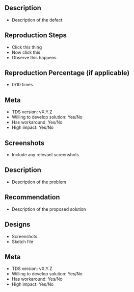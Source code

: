 <!--
  ### IMPORTANT SECURITY NOTE ###

  When opening issues, be sure NOT to include any private or personal
  information such as secrets, passwords, or any source code that involves
  data retrieval.

  Also, do not include links to sites on staging.
-->

<!--
  Template for logging DEFECTS

  See lower template for feature requests
  You may remove this template if it is not relevant
-->

## Description

- Description of the defect

## Reproduction Steps

- Click this thing
- Now click this
- Observe this happens

## Reproduction Percentage (if applicable)

- 0/10 times

## Meta

- TDS version: vX.Y.Z
- Willing to develop solution: Yes/No
- Has workaround: Yes/No
- High impact: Yes/No

## Screenshots

- Include any relevant screenshots

<!--
  Template for logging FEATURE REQUESTS

  See upper template for defects
  You may remove this template if it is not relevant
-->

## Description

- Description of the problem

## Recommendation

- Description of the proposed solution

## Designs

- Screenshots
- Sketch file

## Meta

- TDS version: vX.Y.Z
- Willing to develop solution: Yes/No
- Has workaround: Yes/No
- High impact: Yes/No
